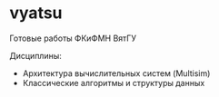 # vyatsu
Готовые работы ФКиФМН ВятГУ

Дисциплины:
- Архитектура вычислительных систем (Multisim)
- Классические алгоритмы и структуры данных
